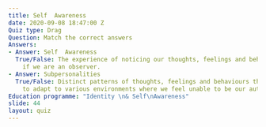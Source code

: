 ```yaml
---
title: Self  Awareness
date: 2020-09-08 18:47:00 Z
Quiz type: Drag
Question: Match the correct answers
Answers:
- Answer: Self  Awareness
  True/False: The experience of noticing our thoughts, feelings and behaviour, as
    if we are an observer.
- Answer: Subpersonalities
  True/False: Distinct patterns of thoughts, feelings and behaviours that we develop
    to adapt to various environments where we feel unable to be our authentic self.
Education programme: "Identity \n& Self\nAwareness"
slide: 44
layout: quiz
---
```


